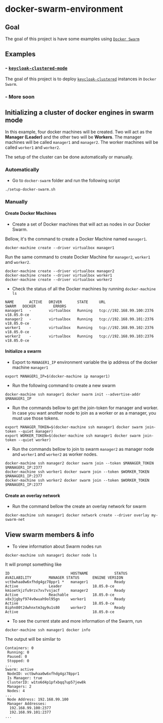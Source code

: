 # docker-swarm-environment

## Goal

The goal of this project is have some examples using [`Docker Swarm`](https://docs.docker.com/engine/swarm/swarm-tutorial)

## Examples

### - [`keycloak-clustered-mode`](https://github.com/ivangfr/docker-swarm-environment/tree/master/keycloak-clustered-mode)

The goal of this project is to deploy [`keycloak-clustered`](https://github.com/ivangfr/keycloak-clustered) instances in `Docker Swarm`.

### - More soon

## Initializing a cluster of docker engines in swarm mode

In this example, four docker machines will be created. Two will act as the **Manager (Leader)** and the other two will be **Workers**. The manager machines will be called `manager1` and `manager2`. The worker machines will be called `worker1` and `worker2`.

The setup of the cluster can be done automatically or manually.

### Automatically

- Go to `docker-swarm` folder and run the following script
```
./setup-docker-swarm.sh
```

### Manually

#### Create Docker Machines

- Create a set of Docker machines that will act as nodes in our Docker Swarm.

Bellow, it's the command to create a Docker Machine named `manager1`.
```
docker-machine create --driver virtualbox manager1
```

Run the same command to create Docker Machine for `manager2`, `worker1` and `worker2`.
```
docker-machine create --driver virtualbox manager2
docker-machine create --driver virtualbox worker1
docker-machine create --driver virtualbox worker2
```

- Check the status of all the Docker machines by running `docker-machine ls`
```
NAME       ACTIVE   DRIVER       STATE     URL                         SWARM   DOCKER        ERRORS
manager1   -        virtualbox   Running   tcp://192.168.99.100:2376           v18.05.0-ce
manager2   -        virtualbox   Running   tcp://192.168.99.101:2376           v18.05.0-ce
worker1    -        virtualbox   Running   tcp://192.168.99.102:2376           v18.05.0-ce
worker2    -        virtualbox   Running   tcp://192.168.99.103:2376           v18.05.0-ce
```

#### Initialize a swarm

- Export to `MANAGER1_IP` environment variable the ip address of the docker machine `manager1`
```
export MANAGER1_IP=$(docker-machine ip manager1)
```

- Run the following command to create a new swarm
```
docker-machine ssh manager1 docker swarm init --advertise-addr $MANAGER1_IP
```

- Run the commands bellow to get the join-token for manager and worker. In case you want another node to join as a worker or as a manager, you must use those tokens.
```
export MANAGER_TOKEN=$(docker-machine ssh manager1 docker swarm join-token --quiet manager)
export WORKER_TOKEN=$(docker-machine ssh manager1 docker swarm join-token --quiet worker)
```

- Run the commands bellow to join to swarm `manager2` as manager node and `worker1` and `worker2` as worker nodes.
```
docker-machine ssh manager2 docker swarm join --token $MANAGER_TOKEN $MANAGER1_IP:2377
docker-machine ssh worker1 docker swarm join --token $WORKER_TOKEN $MANAGER1_IP:2377
docker-machine ssh worker2 docker swarm join --token $WORKER_TOKEN $MANAGER1_IP:2377
```

#### Create an overlay network

- Run the command bellow the create an overlay network for swarm
```
docker-machine ssh manager1 docker network create --driver overlay my-swarm-net
```

## View swarm members & info

- To view information about Swarm nodes run
```
docker-machine ssh manager1 docker node ls
```

It will prompt something like
```
ID                            HOSTNAME            STATUS              AVAILABILITY        MANAGER STATUS      ENGINE VERSION
vctbwhaa0w6xfhdg4gz78ppr1 *   manager1            Ready               Active              Leader              18.05.0-ce
kmioetkjzfu9rzx7xv7vsjacf     manager2            Ready               Active              Reachable           18.05.0-ce
x8x3jgbyf974v0wuah9ol95gn     worker1             Ready               Active                                  18.05.0-ce
8iphn80t2dwhnxtm3qy9u1s80     worker2             Ready               Active                                  18.05.0-ce
```

- To see the current state and more information of the Swarm, run
```
docker-machine ssh manager1 docker info
```

The output will be similar to
```
Containers: 0
 Running: 0
 Paused: 0
 Stopped: 0
...
Swarm: active
 NodeID: vctbwhaa0w6xfhdg4gz78ppr1
 Is Manager: true
 ClusterID: w1to6d4p1pfxbqq7up57jew8k
 Managers: 2
 Nodes: 4
...
 Node Address: 192.168.99.100
 Manager Addresses:
  192.168.99.100:2377
  192.168.99.101:2377
...

```